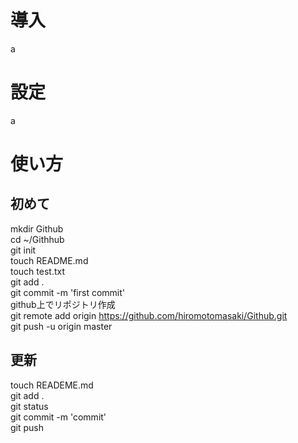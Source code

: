# 導入
a  
# 設定
a  
# 使い方
## 初めて
mkdir Github  
cd ~/Githhub  
git init  
touch README.md  
touch test.txt  
git add .  
git commit -m 'first commit'  
github上でリポジトリ作成  
git remote add origin https://github.com/hiromotomasaki/Github.git  
git push -u origin master  
## 更新
touch READEME.md  
git add .  
git status  
git commit -m 'commit'  
git push  
